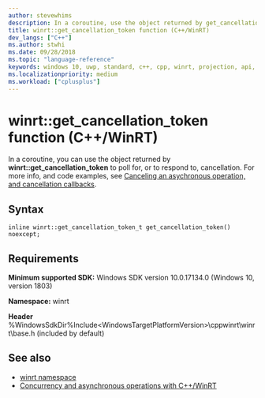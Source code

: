 ```yaml
---
author: stevewhims
description: In a coroutine, use the object returned by get_cancellation_token to poll for, or to respond to, cancellation.
title: winrt::get_cancellation_token function (C++/WinRT)
dev_langs: ["C++"]
ms.author: stwhi
ms.date: 09/28/2018
ms.topic: "language-reference"
keywords: windows 10, uwp, standard, c++, cpp, winrt, projection, api, reference
ms.localizationpriority: medium
ms.workload: ["cplusplus"]
---
```


# winrt::get_cancellation_token function (C++/WinRT)

In a coroutine, you can use the object returned by **winrt::get_cancellation_token** to poll for, or to respond to, cancellation. For more info, and code examples, see [Canceling an asychronous operation, and cancellation callbacks](/windows/uwp/cpp-and-winrt-apis/concurrency#canceling-an-asychronous-operation-and-cancellation-callbacks).

## Syntax
```cppwinrt
inline winrt::get_cancellation_token_t get_cancellation_token() noexcept;
```

## Requirements
**Minimum supported SDK:** Windows SDK version 10.0.17134.0 (Windows 10, version 1803)

**Namespace:** winrt

**Header** %WindowsSdkDir%Include\<WindowsTargetPlatformVersion>\cppwinrt\winrt\base.h (included by default)

## See also
* [winrt namespace](winrt.md)
* [Concurrency and asynchronous operations with C++/WinRT](/windows/uwp/cpp-and-winrt-apis/concurrency)
